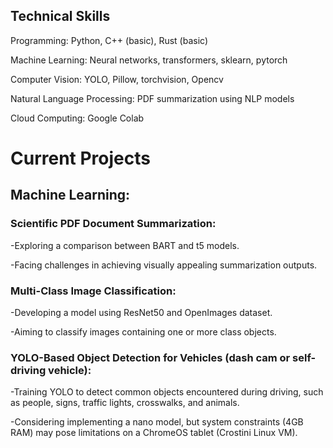 
## Technical Skills

Programming: Python, C++ (basic), Rust (basic)

Machine Learning: Neural networks, transformers, sklearn, pytorch

Computer Vision: YOLO, Pillow, torchvision, Opencv

Natural Language Processing: PDF summarization using NLP models

Cloud Computing: Google Colab





# Current Projects

## Machine Learning:

### Scientific PDF Document Summarization:


-Exploring a comparison between BART and t5 models.

-Facing challenges in achieving visually appealing summarization outputs.



### Multi-Class Image Classification:

-Developing a model using ResNet50 and OpenImages dataset.

-Aiming to classify images containing one or more class objects.

### YOLO-Based Object Detection for Vehicles (dash cam or self-driving vehicle):

-Training YOLO to detect common objects encountered during driving, such as people, signs, traffic lights, crosswalks, and animals.

-Considering implementing a nano model, but system constraints (4GB RAM) may pose limitations on a ChromeOS tablet (Crostini Linux VM).

<!--
**DancesWithDobes/DancesWithDobes** is a ✨ _special_ ✨ repository because its `README.md` (this file) appears on your GitHub profile.

Here are some ideas to get you started:

- 🔭 I’m currently working on ...
- 🌱 I’m currently learning ...
- 👯 I’m looking to collaborate on ...
- 🤔 I’m looking for help with ...
- 💬 Ask me about ...
- 📫 How to reach me: ...
- 😄 Pronouns: ...
- ⚡ Fun fact: ...
-->
